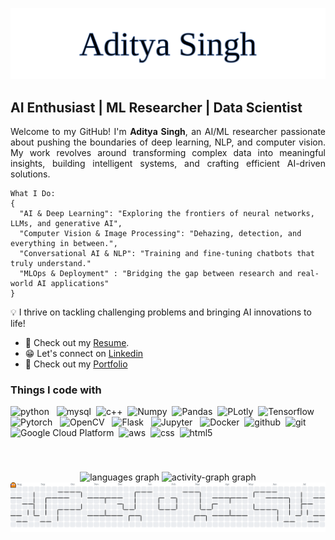 ![Glitch Text](https://github.com/Fairtexas5/Fairtexas5.github.io/blob/main/assets/svg/name.svg)
## AI Enthusiast | ML Researcher | Data Scientist

<p align="justify"> Welcome to my GitHub! I'm <b>Aditya Singh</b>, an AI/ML researcher passionate about pushing the boundaries of deep learning, NLP, and computer vision. My work revolves around transforming complex data into meaningful insights, building intelligent systems, and crafting efficient AI-driven solutions. </p>

```
What I Do:
{
  "AI & Deep Learning": "Exploring the frontiers of neural networks, LLMs, and generative AI",
  "Computer Vision & Image Processing": "Dehazing, detection, and everything in between.",
  "Conversational AI & NLP": "Training and fine-tuning chatbots that truly understand."
  "MLOps & Deployment" : "Bridging the gap between research and real-world AI applications"
}
```

💡 I thrive on tackling challenging problems and bringing AI innovations to life!
  - 📄 Check out my [Resume](https://drive.google.com/file/d/1n5QSoS5yzdGfx5v8IqQCrHnzzCaEwOkU/view?usp=drive_link).
  - 😁 Let's connect on [Linkedin](https://www.linkedin.com/in/aditsg26/)
  - 💼 Check out my [Portfolio](https://aditsg.netlify.app/)

###

<h3>Things I code with</h3>
<p>
  <img alt="python" src="https://img.shields.io/badge/Python-%233776AB?style=for-the-badge&logo=python&labelColor=white" /> &nbsp;
  <img alt="mysql" src="https://img.shields.io/badge/MySQL-%234479A1?style=for-the-badge&logo=mysql&logoColor=%234479A1&labelColor=white" />&nbsp;
  <img alt="c++" src="https://img.shields.io/badge/C%2FC%2B%2B-%2300599C?style=for-the-badge&logo=c%2B%2B&logoColor=%2300599C&labelColor=white" />&nbsp;
  <img alt="Numpy" src="https://img.shields.io/badge/NumPy-%23013243?style=for-the-badge&logo=numpy&logoColor=%23013243&labelColor=white" />&nbsp;
  <img alt="Pandas" src="https://img.shields.io/badge/Pandas-%23150458?style=for-the-badge&logo=pandas&logoColor=%23150458&labelColor=white" />&nbsp;
  <img alt="PLotly" src="https://img.shields.io/badge/Plotly-%233F4F75?style=for-the-badge&logo=plotly&logoColor=%233F4F75&labelColor=white" />&nbsp;
  <img alt="Tensorflow" src="https://img.shields.io/badge/Tensorflow-%23FF6F00?style=for-the-badge&logo=tensorflow&logoColor=%23FF6F00&labelColor=white" /> &nbsp;
  <img alt="Pytorch" src="https://img.shields.io/badge/-Pytorch-%23EE4C2C?style=for-the-badge&logo=pytorch&logoColor=%23EE4C2C&labelColor=white" /> &nbsp;
  <img alt="OpenCV" src="https://img.shields.io/badge/OpenCV-%235C3EE8?style=for-the-badge&logo=opencv&logoColor=%235C3EE8&labelColor=white" /> &nbsp;
  <img alt="Flask" src="https://img.shields.io/badge/Flask-%23000000?style=for-the-badge&logo=flask&logoColor=%23000000&labelColor=white" /> &nbsp;
  <img alt="Jupyter" src="https://img.shields.io/badge/Jupyter-%23F37626?style=for-the-badge&logo=jupyter&logoColor=%23F37626&labelColor=white" /> &nbsp;
  <img alt="Docker" src="https://img.shields.io/badge/Docker-%232496ED?style=for-the-badge&logo=docker&logoColor=%232496ED&labelColor=white" />&nbsp;
  <img alt="github" src="https://img.shields.io/badge/Github-%23181717?style=for-the-badge&logo=github&logoColor=%23181717&labelColor=white&link=https%3A%2F%2Fgithub.com%2FFairtexas5" />&nbsp;
  <img alt="git" src="https://img.shields.io/badge/Git-%23F05032?style=for-the-badge&logo=git&logoColor=%23F05032&labelColor=white" />&nbsp;
  <img alt="Google Cloud Platform" src="https://img.shields.io/badge/GC-%234285F4?style=for-the-badge&logo=googlecloud&logoColor=%234285F4&labelColor=white" />&nbsp;
  <img alt="aws" src="https://img.shields.io/badge/AWS-%23232F3E?style=for-the-badge&logo=amazonwebservices&logoColor=%23232F3E&labelColor=white" />&nbsp;
  <img alt="css" src="https://img.shields.io/badge/CSS-%23663399?style=for-the-badge&logo=css&logoColor=%23663399&labelColor=white" />&nbsp;
  <img alt="html5" src="https://img.shields.io/badge/HTML-%23E34F26?style=for-the-badge&logo=html5&logoColor=%23E34F26&labelColor=white" />&nbsp;
</p>


<br clear="both">


###


<div align="center">
  <img src="https://github-readme-stats.vercel.app/api/top-langs?username=fairtexas5&locale=en&hide_title=false&layout=compact&card_width=320&langs_count=5&theme=aura&hide_border=false&order=2" height="166" alt="languages graph"  />
  <img src="https://github-readme-activity-graph.vercel.app/graph?username=fairtexas5&radius=16&theme=nightowl&area=true&order=5&hide_border=true" height="300" alt="activity-graph graph"  />
</div>

<picture>
  <source media="(prefers-color-scheme: dark)" srcset="https://raw.githubusercontent.com/fairtexas5/fairtexas5/output/pacman-contribution-graph-dark.svg">
  <source media="(prefers-color-scheme: light)" srcset="https://raw.githubusercontent.com/fairtexas5/fairtexas5/output/pacman-contribution-graph.svg">
  <img alt="pacman contribution graph" src="https://raw.githubusercontent.com/fairtexas5/fairtexas5/output/pacman-contribution-graph.svg">
</picture>

